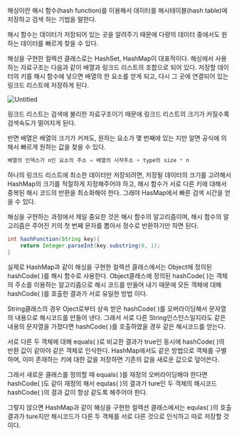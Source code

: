 해싱이란 해시 함수(hash function)를 이용해서 데이터를 해시테이블(hash table)에 저장하고 검색 하는 기법을 말한다.

해시 함수는 데이터가 저장되어 있는 곳을 알려주기 때문에 다량의 데이터 중에서도 원하는 데이터를 빠르게 찾을 수 있다.

해싱을 구현한 컬렉션 클래스로는 HashSet, HashMap이 대표적이다. 해싱에서 사용하는 자료구조는 다음과 같이 배열과 링크드 리스트의 조합으로 되어 있다. 저장할 데이터의 키를 해시 함수에 넣으면 배열의 한 요소를 얻게 되고, 다시 그 곳에 연결되어 있는 링크드 리스트에 저장하게 된다.

![Untitled](https://prod-files-secure.s3.us-west-2.amazonaws.com/ea204791-94b0-4594-95e9-37705edf8245/7235ae18-c1af-4126-877e-5ae32e8e3324/Untitled.png)

링크드 리스트는 검색에 불리한 자료구조이기 때문에 링크드 리스트의 크기가 커질수록 검색속도가 떨어지게 된다.

반면 배열은 배열의 크기가 커져도, 원하는 요소가 몇 번째에 있는 지만 알면 공식에 의해서 빠르게 원하는 값을 찾을 수 있다.

```java
배열의 인덱스가 n인 요소의 주소 = 배열의 시작주소 + type의 size * n
```

하나의 링크드 리스트에 최소한 데이터만 저장되려면, 저장될 데이터의 크기를 고려해서 HashMap의 크기를 적절하게 지정해주어야 하고, 해시 함수가 서로 다른 키에 대해서 중복된 해시 코드의 반환을 최소화해야 한다. 그래야 HasMap에서 빠른 검색 시간을 얻을 수 있다.

해싱을 구현하는 과정에서 제일 중요한 것은 해시 함수의 알고리즘이며, 해시 함수의 알고리즘은 주어진 키의 첫 번째 문자를 뽑아서 정수로 반환하기만 하면 된다.

```java
int hashFunction(String key){
	return Integer.parseInt(key.substring(0, 1);
}
```

실제로 HashMap과 같이 해싱을 구현한 컬렉션 클래스에서는 Object에 정의된 hashCode( )를 해시 함수로 사용한다. Object클래스에 정의된 hashCode( )는 객체의 주소를 이용하는 알고리즘으로 해시 코드를 만들어 내기 때문에 모든 객체에 대해 hashCode( )를 호출한 결과가 서로 유일한 방법 이다.

String클래스의 경우 Oject로부터 상속 받은 hashCode( )를 오버라이딩해서 문자열의 내용으로 해시코드를 만들어 낸다. 그래서 서로 다른 String인스턴스일지라도 같은 내용의 문자열을 가졌다면 hashCode( )를 호출하였을 경우 같은 해시코드를 얻는다.

서로 다른 두 객체에 대해 equals( )로 비교한 결과가 true인 동시에 hashCode( )의 반환 값이 같아야 같은 객체로 인식한다. HashMap에서도 같은 방법으로 객체를 구별하며, 이미 존재하는 키에 대한 값을 저장하면 기존의 값을 새로운 값으로 덮어쓴다.

그래서 새로운 클래스를 정의할 때 equals( )를 재정의 오버라이딩해야 한다면 hashCode( )도 같이 재정의 해서 equlas( )의 결과가 ture인 두 객체의 해시코드 hashCode( )의 결과 값이 항상 같도록 해주어야 한다.

그렇지 않으면 HashMap과 같이 해싱을 구현한 컬렉션 클래스에서는 equlas( )의 호출결과가 ture지만 해시코드가 다른 두 객체를 서로 다른 것으로 인식하고 따로 저장할 것이다.